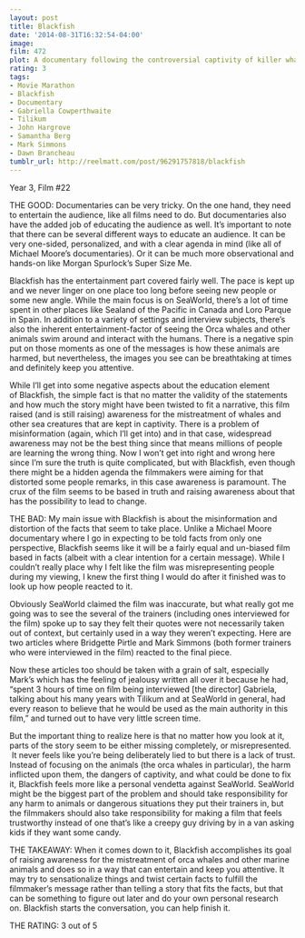 ```yaml
---
layout: post
title: Blackfish
date: '2014-08-31T16:32:54-04:00'
image: 
film: 472
plot: A documentary following the controversial captivity of killer whales, and its dangers for both humans and whales.
rating: 3
tags:
- Movie Marathon
- Blackfish
- Documentary
- Gabriella Cowperthwaite
- Tilikum
- John Hargrove
- Samantha Berg
- Mark Simmons
- Dawn Brancheau
tumblr_url: http://reelmatt.com/post/96291757818/blackfish
---
```


Year 3, Film #22

THE GOOD: Documentaries can be very tricky. On the one hand, they need to entertain the audience, like all films need to do. But documentaries also have the added job of educating the audience as well. It’s important to note that there can be several different ways to educate an audience. It can be very one-sided, personalized, and with a clear agenda in mind (like all of Michael Moore’s documentaries). Or it can be much more observational and hands-on like Morgan Spurlock’s Super Size Me.

Blackfish has the entertainment part covered fairly well. The pace is kept up and we never linger on one place too long before seeing new people or some new angle. While the main focus is on SeaWorld, there’s a lot of time spent in other places like Sealand of the Pacific in Canada and Loro Parque in Spain. In addition to a variety of settings and interview subjects, there’s also the inherent entertainment-factor of seeing the Orca whales and other animals swim around and interact with the humans. There is a negative spin put on those moments as one of the messages is how these animals are harmed, but nevertheless, the images you see can be breathtaking at times and definitely keep you attentive.

While I’ll get into some negative aspects about the education element of Blackfish, the simple fact is that no matter the validity of the statements and how much the story might have been twisted to fit a narrative, this film raised (and is still raising) awareness for the mistreatment of whales and other sea creatures that are kept in captivity. There is a problem of misinformation (again, which I’ll get into) and in that case, widespread awareness may not be the best thing since that means millions of people are learning the wrong thing. Now I won’t get into right and wrong here since I’m sure the truth is quite complicated, but with Blackfish, even though there might be a hidden agenda the filmmakers were aiming for that distorted some people remarks, in this case awareness is paramount. The crux of the film seems to be based in truth and raising awareness about that has the possibility to lead to change.

THE BAD: My main issue with Blackfish is about the misinformation and distortion of the facts that seem to take place. Unlike a Michael Moore documentary where I go in expecting to be told facts from only one perspective, Blackfish seems like it will be a fairly equal and un-biased film based in facts (albeit with a clear intention for a certain message). While I couldn’t really place why I felt like the film was misrepresenting people during my viewing, I knew the first thing I would do after it finished was to look up how people reacted to it.

Obviously SeaWorld claimed the film was inaccurate, but what really got me going was to see the several of the trainers (including ones interviewed for the film) spoke up to say they felt their quotes were not necessarily taken out of context, but certainly used in a way they weren’t expecting. Here are two articles where Bridgette Pirtle and Mark Simmons (both former trainers who were interviewed in the film) reacted to the final piece.

Now these articles too should be taken with a grain of salt, especially Mark’s which has the feeling of jealousy written all over it because he had, “spent 3 hours of time on film being interviewed [the director] Gabriela, talking about his many years with Tilikum and at SeaWorld in general, had every reason to believe that he would be used as the main authority in this film,” and turned out to have very little screen time.

But the important thing to realize here is that no matter how you look at it, parts of the story seem to be either missing completely, or misrepresented.  It never feels like you’re being deliberately lied to but there is a lack of trust. Instead of focusing on the animals (the orca whales in particular), the harm inflicted upon them, the dangers of captivity, and what could be done to fix it, Blackfish feels more like a personal vendetta against SeaWorld. SeaWorld might be the biggest part of the problem and should take responsibility for any harm to animals or dangerous situations they put their trainers in, but the filmmakers should also take responsibility for making a film that feels trustworthy instead of one that’s like a creepy guy driving by in a van asking kids if they want some candy.

THE TAKEAWAY: When it comes down to it, Blackfish accomplishes its goal of raising awareness for the mistreatment of orca whales and other marine animals and does so in a way that can entertain and keep you attentive. It may try to sensationalize things and twist certain facts to fulfill the filmmaker’s message rather than telling a story that fits the facts, but that can be something to figure out later and do your own personal research on. Blackfish starts the conversation, you can help finish it.

THE RATING: 3 out of 5
